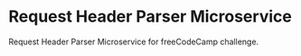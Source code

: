 # Request Header Parser Microservice

Request Header Parser Microservice for freeCodeCamp challenge.
